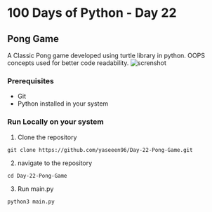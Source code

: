 # 100 Days of Python - Day 22

## Pong Game
A Classic Pong game developed using turtle library in python. OOPS concepts used for better code readability.
![screnshot]("./pictures/ss-1.png")

### Prerequisites
- Git
- Python installed in your system

### Run Locally on your system
1. Clone the repository
```
git clone https://github.com/yaseeen96/Day-22-Pong-Game.git
```

2. navigate to the repository
```
cd Day-22-Pong-Game
```

3. Run main.py
```
python3 main.py
```